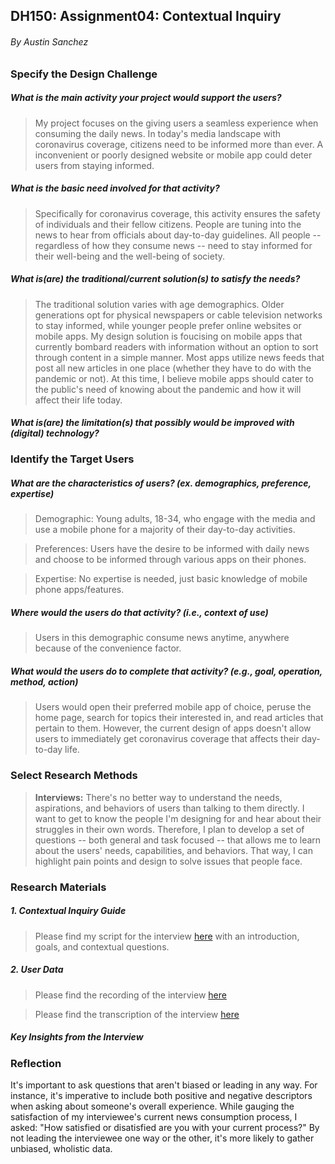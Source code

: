 ## DH150: Assignment04: Contextual Inquiry
###### By Austin Sanchez 

### Specify the Design Challenge
##### What is the main activity your project would support the users?
>My project focuses on the giving users a seamless experience when consuming the daily news. In today's media landscape with coronavirus coverage, citizens need to be informed more than ever. A inconvenient or poorly designed website or mobile app could deter users from staying informed.

##### What is the basic need involved for that activity?
>Specifically for coronavirus coverage, this activity ensures the safety of individuals and their fellow citizens. People are tuning into the news to hear from officials about day-to-day guidelines. All people -- regardless of how they consume news -- need to stay informed for their well-being and the well-being of society.

##### What is(are) the traditional/current solution(s) to satisfy the needs?
>The traditional solution varies with age demographics. Older generations opt for physical newspapers or cable television networks to stay informed, while younger people prefer online websites or mobile apps. My design solution is foucising on mobile apps that currently bombard readers with information without an option to sort through content in a simple manner. Most apps utilize news feeds that post all new articles in one place (whether they have to do with the pandemic or not). At this time, I believe mobile apps should cater to the public's need of knowing about the pandemic and how it will affect their life today.

##### What is(are) the limitation(s) that possibly would be improved with (digital) technology?
> 

### Identify the Target Users
##### What are the characteristics of users? (ex. demographics, preference, expertise) 
> Demographic: Young adults, 18-34, who engage with the media and use a mobile phone for a majority of their day-to-day activities. 

> Preferences: Users have the desire to be informed with daily news and choose to be informed through various apps on their phones.

> Expertise: No expertise is needed, just basic knowledge of mobile phone apps/features.

##### Where would the users do that activity? (i.e., context of use)
> Users in this demographic consume news anytime, anywhere because of the convenience factor.

##### What would the users do to complete that activity? (e.g., goal, operation, method, action)
> Users would open their preferred mobile app of choice, peruse the home page, search for topics their interested in, and read articles that pertain to them. However, the current design of apps doesn't allow users to immediately get coronavirus coverage that affects their day-to-day life. 

### Select Research Methods
>**Interviews:** There's no better way to understand the needs, aspirations, and behaviors of users than talking to them directly. I want to get to know the people I'm designing for and hear about their struggles in their own words. Therefore, I plan to develop a set of questions -- both general and task focused -- that allows me to learn about the users' needs, capabilities, and behaviors. That way, I can highlight pain points and design to solve issues that people face. 

### Research Materials

##### 1. Contextual Inquiry Guide
>Please find my script for the interview [here]() with an introduction, goals, and contextual questions.

##### 2. User Data
>Please find the recording of the interview [here]()

>Please find the transcription of the interview [here]()

##### Key Insights from the Interview


### Reflection
It's important to ask questions that aren't biased or leading in any way. For instance, it's imperative to include both positive and negative descriptors when asking about someone's overall experience. While gauging the satisfaction of my interviewee's current news consumption process, I asked: "How satisfied or disatisfied are you with your current process?" By not leading the interviewee one way or the other, it's more likely to gather unbiased, wholistic data. 
